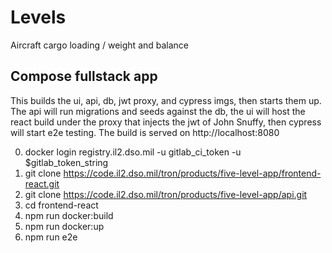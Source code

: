 # Levels
Aircraft cargo loading / weight and balance
## Compose fullstack app

This builds the ui, api, db, jwt proxy, and cypress imgs, then starts them up. The api will run migrations and seeds against the db, the ui will host the react build under the proxy that injects the jwt of John Snuffy, then cypress will start e2e testing. The build is served on http://localhost:8080

0. docker login registry.il2.dso.mil -u gitlab_ci_token -u $gitlab_token_string
1. git clone https://code.il2.dso.mil/tron/products/five-level-app/frontend-react.git 
2. git clone https://code.il2.dso.mil/tron/products/five-level-app/api.git
3. cd frontend-react
4. npm run docker:build
5. npm run docker:up
5. npm run e2e

